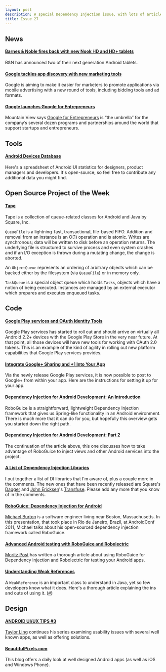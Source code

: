 ```yaml
---
layout: post
description: A special Dependency Injection issue, with lots of articles to help you get started.
title: Issue 27
---
```

## News

#### [Barnes & Noble fires back with new Nook HD and HD+ tablets](http://www.theverge.com/2012/9/26/3409362/barnes-noble-fires-back-at-amazon-with-new-nook-hd-and-hd-tablets)
B&N has announced two of their next generation Android tablets. 

#### [Google tackles app discovery with new marketing tools](http://www.mobilemarketer.com/cms/news/content/13761.html)
Google is aiming to make it easier for marketers to promote applications via mobile advertising with a new round of tools, including bidding tools and ad formats.

#### [Google launches Google for Entrepreneurs](http://thenextweb.com/google/2012/09/24/google-launches-google-entrepreneurs-keep-even-closer-eye-startups-around-world/)
Mountain View says [Google for Entrepreneurs](http://www.google.com/entrepreneurs/) is “the umbrella” for the company’s several dozen programs and partnerships around the world that support startups and entrepreneurs.

## Tools

#### [Android Devices Database](https://github.com/mataanin/android-devices)
Here's a spreadsheet of Android UI statistics for designers, product managers and developers. It's open-source, so feel free to contribute any additional data you might find.

## Open Source Project of the Week

#### [Tape](http://square.github.com/tape/)
Tape is a collection of queue-related classes for Android and Java by Square, Inc.

`QueueFile` is a lightning-fast, transactional, file-based FIFO. Addition and removal from an instance is an O(1) operation and is atomic. Writes are synchronous; data will be written to disk before an operation returns. The underlying file is structured to survive process and even system crashes and if an I/O exception is thrown during a mutating change, the change is aborted.

An `ObjectQueue` represents an ordering of arbitrary objects which can be backed either by the filesystem (via `QueueFile`) or in memory only.

`TaskQueue` is a special object queue which holds `Tasks`, objects which have a notion of being executed. Instances are managed by an external executor which prepares and executes enqueued tasks.

## Code

#### [Google Play services and OAuth Identity Tools](http://android-developers.blogspot.ca/2012/09/google-play-services-and-oauth-identity.html)
Google Play services has started to roll out and should arrive on virtually all Android 2.2+ devices with the Google Play Store in the very near future. At that point, all those devices will have new tools for working with OAuth 2.0 tokens. This is an example of the kind of agility in rolling out new platform capabilities that Google Play services provides.

#### [Integrate Google+ Sharing and +1 Into Your App](https://developers.google.com/+/mobile/android/#getting_started)
Via the newly release Google Play services, it is now possible to post to Google+ from within your app. Here are the instructions for setting it up for your app.

#### [Dependency Injection for Android Development: An Introduction](http://keyholesoftware.wordpress.com/2012/01/30/dependency-injection-for-android-development-an-introduction/)
RoboGuice is a straightforward, lightweight Dependency Injection framework that gives us Spring-like functionality in an Android environment.  There is much more that it can do for you, but hopefully this overview gets you started down the right path.

#### [Dependency Injection for Android Development: Part 2](http://keyholesoftware.wordpress.com/2012/02/15/dependency-injection-for-android-development-part-two/)
The continuation of the article above, this one discusses how to take advantage of RoboGuice to inject views and other Android services into the project.

#### [A List of Dependency Injection Libraries](https://plus.google.com/109842117639520159116/posts/dz28KJ7NpmE)
I put together a list of DI libraries that I'm aware of, plus a couple more in the comments. The new ones that have been recently released are Square's [Dagger](http://github.com/square/dagger) and [John Ericksen](https://plus.google.com/101235736306258809897)'s [Transfuse](http://androidtransfuse.org/). Please add any more that you know of in the comments.

#### [RoboGuice: Dependency Injection for Android](http://www.youtube.com/watch?v=6wU2vwwiwPE)
[Michael Burton](https://plus.google.com/110056285015864219461) is a software engineer living near Boston, Massachusetts. In this presentation, that took place in Rio de Janeiro, Brazil, at AndroidConf 2011, Michael talks about his open-sourced dependency injection framework called RoboGuice.

#### [Advanced Android testing with RoboGuice and Robolectric](http://eclipsesource.com/blogs/2012/09/25/advanced-android-testing-with-roboguice-and-robolectric/)
[Moritz Post](https://plus.google.com/110380137820502036004) has written a thorough article about using RoboGuice for Dependency Injection and Robolectric for testing your Android apps.

#### [Understanding Weak References](http://weblogs.java.net/blog/2006/05/04/understanding-weak-references)
A `WeakReference` is an important class to understand in Java, yet so few developers know what it does. Here's a thorough article explaining the ins and outs of using it. ([#](https://twitter.com/AmanAlam/statuses/250908626447904768))

## Design

#### [ANDROID UI/UX TIPS #3](http://androiduiux.com/2012/09/27/android-uiux-tips-3/)
[Taylor Ling](https://plus.google.com/110199935346260350060) continues his series examining usability issues with several well known apps, as well as offering solutions.

#### [BeautifulPixels.com](http://beautifulpixels.com/)
This blog offers a daily look at well designed Android apps (as well as iOS and Windows Phone).

